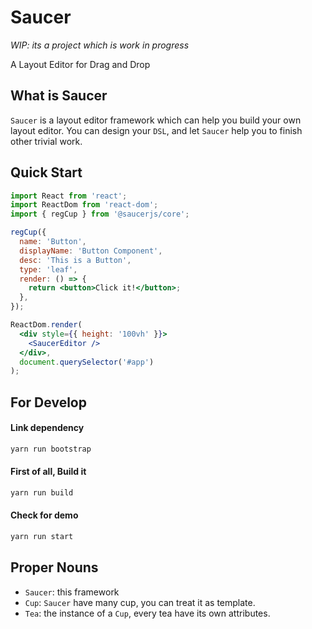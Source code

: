 # Saucer

*WIP: its a project which is work in progress*

A Layout Editor for Drag and Drop

## What is Saucer

`Saucer` is a layout editor framework which can help you build your own layout editor. You can design your `DSL`, and let `Saucer` help you to finish other trivial work.

## Quick Start

```jsx
import React from 'react';
import ReactDom from 'react-dom';
import { regCup } from '@saucerjs/core';

regCup({
  name: 'Button',
  displayName: 'Button Component',
  desc: 'This is a Button',
  type: 'leaf',
  render: () => {
    return <button>Click it!</button>;
  },
});

ReactDom.render(
  <div style={{ height: '100vh' }}>
    <SaucerEditor />
  </div>,
  document.querySelector('#app')
);
```

## For Develop

#### Link dependency

```bash
yarn run bootstrap
```

#### First of all, Build it

```bash
yarn run build
```

#### Check for demo

```bash
yarn run start
```

## Proper Nouns

- `Saucer`: this framework
- `Cup`: `Saucer` have many cup, you can treat it as template.
- `Tea`: the instance of a `Cup`, every tea have its own attributes.
